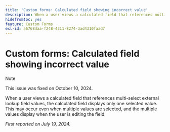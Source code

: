 ```yaml
---
title: 'Custom forms: Calculated field showing incorrect value'
description: When a user views a calculated field that references multi-select external lookup field values, the calculated field displays only one selected value. This may occur even when multiple values are selected, and the multiple values display when the user is editing the field.
hidefromtoc: yes
feature: Custom Forms
exl-id: a6768daa-f248-4311-8274-3ad4310faad7
---
```

# Custom forms: Calculated field showing incorrect value 

>[!NOTE]
>
>This issue was fixed on October 10, 2024. 

When a user views a calculated field that references multi-select external lookup field values, the calculated field displays only one selected value. This may occur even when multiple values are selected, and the multiple values display when the user is editing the field.

_First reported on July 19, 2024._
